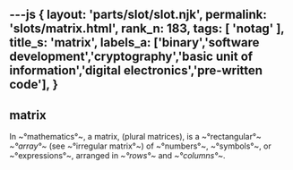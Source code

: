 ---js
{
  layout: 'parts/slot/slot.njk',
  permalink: 'slots/matrix.html',
  rank_n: 183,
  tags: [ 'notag' ],
  title_s: 'matrix',
  labels_a: ['binary','software development','cryptography','basic unit of information','digital electronics','pre-written code'],
}
---
## matrix

In ~°mathematics°~, a matrix, (plural matrices), is a ~°rectangular°~ <i>~°array°~</i> (see ~°irregular matrix°~) of ~°numbers°~, ~°symbols°~, or ~°expressions°~, arranged in <i>~°rows°~</i> and <i>~°columns°~</i>.
